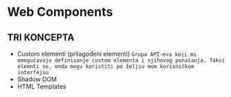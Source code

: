 # Web Components

## TRI KONCEPTA
* Custom elementi (prilagođeni elementi)
`Grupa API-eva koji mi omogućavaju definisanje custom elementa i njihovog ponašanja. Takvi elemnti se, onda mogu koristiti po željiu mom korisničkom interfejsu`
* Shadow DOM 
* HTML Templates

